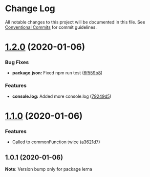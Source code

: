 # Change Log

All notable changes to this project will be documented in this file.
See [Conventional Commits](https://conventionalcommits.org) for commit guidelines.

# [1.2.0](https://github.com/LiorRabinovich/lerna-example/compare/v1.1.0...v1.2.0) (2020-01-06)


### Bug Fixes

* **package.json:** Fixed npm run test ([6f559b8](https://github.com/LiorRabinovich/lerna-example/commit/6f559b859a933c91fa0f94be8b4c98a0ff9069ef))


### Features

* **console.log:** Added more console.log ([79249d5](https://github.com/LiorRabinovich/lerna-example/commit/79249d50878e0dd078df667a8d00e2dce3a3e14e))





# [1.1.0](https://github.com/LiorRabinovich/lerna-example/compare/v1.0.1...v1.1.0) (2020-01-06)


### Features

* Called to commonFunction twice ([a3621d7](https://github.com/LiorRabinovich/lerna-example/commit/a3621d7cc0e6b232b7d320177a03eddaf50a3bdf))





## 1.0.1 (2020-01-06)

**Note:** Version bump only for package lerna

